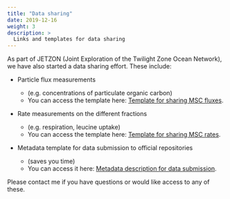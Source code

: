```yaml
---
title: "Data sharing"
date: 2019-12-16
weight: 3
description: >
  Links and templates for data sharing
---
```


As part of JETZON (Joint Exploration of the Twilight Zone Ocean Network), we have also started a data sharing effort. These include:

* Particle flux measurements
    + (e.g. concentrations of particulate organic carbon)
    + You can access the template here: <a class="link" href="https://docs.google.com/spreadsheets/d/1fQ5fqvTcZYfcX8mGnwlnGQx4LchEKVm9pwi8yioMaD0/edit?usp=sharing" target="_blank">Template for sharing MSC fluxes</a>.
    
* Rate measurements on the different fractions 
    + (e.g. respiration, leucine uptake)
    + You can access the template here: <a class="link" href="https://docs.google.com/spreadsheets/d/1VgG9rad8LFj-kzUH7gIE3fAw4oIVst1yqUDLCKdu2ds/edit?usp=sharing" target="_blank">Template for sharing MSC rates</a>.
  
* Metadata template for data submission to official repositories 
    + (saves you time)
    + You can access it here: <a class="link" href="https://docs.google.com/document/d/1N-PONTo3DERYcYueclHjDLagidrxCOJV2COdXmzO4BU/edit?usp=sharing" target="_blank">Metadata description for data submission</a>.

Please contact me if you have questions or would like access to any of these.